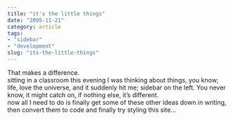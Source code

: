 ```yaml
---
title: "it's the little things"
date: "2005-11-21"
category: article
tags:
- "sidebar"
- "development"
slug: "its-the-little-things"
---
```


That makes a difference.  
sitting in a classroom this evening I was thinking about things, you know; life, love the universe, and it suddenly hit me; sidebar on the left. You never know, it might catch on, if nothing else, it’s different.  
now all I need to do is finally get some of these other ideas down in writing, then convert them to code and finally try styling this site…
